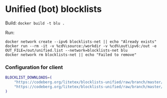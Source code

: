 # Unified (bot) blocklists

Build:
``docker build -t blu .``

Run:
```
docker network create --ipv6 blocklists-net || echo "Already exists"
docker run --rm -it -v %cd%\source:/workdir -v %cd%\out\ipv6:/out -e OUT_FILE=/out/unified.list --network=blocklists-net blu
docker network rm blocklists-net || echo "Failed to remove"
```

### Configuration for client

```bash
BLOCKLIST_DOWNLOADS=(
    "https://codeberg.org/litetex/blocklists-unified/raw/branch/master/out/ipv6/unified.list"
    "https://codeberg.org/litetex/blocklists-unified/raw/branch/master/out/ipv6/fallback.list"
)
```
